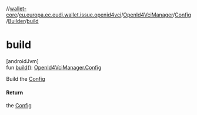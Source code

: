 //[wallet-core](../../../../../index.md)/[eu.europa.ec.eudi.wallet.issue.openid4vci](../../../index.md)/[OpenId4VciManager](../../index.md)/[Config](../index.md)/[Builder](index.md)/[build](build.md)

# build

[androidJvm]\
fun [build](build.md)(): [OpenId4VciManager.Config](../index.md)

Build the [Config](../index.md)

#### Return

the [Config](../index.md)
